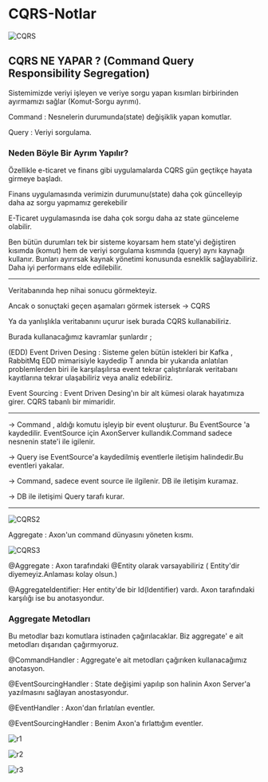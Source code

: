 # CQRS-Notlar


![CQRS](https://user-images.githubusercontent.com/101670417/185717516-b2a9973e-bc42-4b0f-9d68-a205c4ac2c54.jpg)


## CQRS NE YAPAR ? (Command Query Responsibility Segregation)

 Sistemimizde veriyi işleyen ve veriye sorgu yapan kısımları birbirinden ayırmamızı sağlar (Komut-Sorgu ayrımı).


Command : Nesnelerin durumunda(state) değişiklik yapan komutlar.

Query   : Veriyi sorgulama.

### Neden Böyle Bir Ayrım Yapılır?

 Özellikle e-ticaret ve finans gibi uygulamalarda CQRS gün geçtikçe hayata girmeye başladı.
 
 Finans uygulamasında verimizin durumunu(state) daha çok güncelleyip daha az sorgu yapmamız gerekebilir
 
 E-Ticaret uygulamasında ise daha çok sorgu daha az state günceleme olabilir.

 Ben bütün durumları tek bir sisteme koyarsam hem state'yi değiştiren kısımda (komut) hem de veriyi 
sorgulama kısmında (query) aynı kaynağı kullanır. Bunları ayırırsak kaynak yönetimi konusunda 
esneklik sağlayabiliriz. Daha iyi performans elde edilebilir.
  
----------------------------------------------------------------------------------------------------

Veritabanında hep nihai sonucu görmekteyiz.

Ancak o sonuçtaki geçen aşamaları görmek istersek -> CQRS

Ya da yanlışlıkla veritabanını uçurur isek burada CQRS kullanabiliriz.

Burada kullanacağımız kavramlar şunlardır ;

(EDD)
Event Driven Desing      : Sisteme gelen bütün istekleri bir Kafka , RabbitMq EDD mimarisiyle kaydedip
                           T anında bir yukarıda anlatılan problemlerden biri ile karşılaşılırsa event
                           tekrar çalıştırılarak veritabanı kayıtlarına tekrar ulaşabiliriz veya analiz
                           edebiliriz.


Event Sourcing           : Event Driven Desing'ın bir alt kümesi olarak hayatımıza girer. CQRS tabanlı
                           bir mimaridir.

-----------------------------------------------------------------------------------------------------

 -> Command , aldığı komutu işleyip bir event oluşturur. Bu EventSource 'a kaydedilir. EventSource için 
 AxonServer kullandık.Command sadece nesnenin state'i ile igilenir.	
 
 -> Query ise EventSource'a kaydedilmiş eventlerle iletişim halindedir.Bu eventleri yakalar.

 -> Command, sadece event source ile ilgilenir. DB ile iletişim kuramaz.
 
 -> DB ile iletişimi Query tarafı kurar.

-----------------------------------------------------------------------------------------------------

![CQRS2](https://user-images.githubusercontent.com/101670417/185719623-9578bb73-86b2-48d5-a22c-bea134efa246.jpg)



 Aggregate : Axon'un command dünyasını yöneten kısmı.
 
 
 ![CQRS3](https://user-images.githubusercontent.com/101670417/185770628-3329f5eb-9fcf-4da4-bc52-e0def8e515f1.jpg)
 
 
  @Aggregate : Axon tarafındaki @Entity olarak varsayabiliriz ( Entity'dir diyemeyiz.Anlaması kolay olsun.)
  
  @AggregateIdentifier: Her entity'de bir Id(Identifier) vardı. Axon tarafındaki karşılığı ise bu anotasyondur.

  ### Aggregate Metodları

  Bu metodlar bazı komutlara istinaden çağırılacaklar. Biz aggregate' e ait metodları dışarıdan çağırmıyoruz.

  @CommandHandler : Aggregate'e ait metodları çağırıken kullanacağımız anotasyon.

  @EventSourcingHandler : State değişimi yapılıp son halinin Axon Server'a yazılmasını sağlayan anostasyondur.
  
  
  @EventHandler : Axon'dan fırlatılan eventler.

  @EventSourcingHandler : Benim Axon'a fırlattığım eventler.
  
  
  
  ![r1](https://user-images.githubusercontent.com/101670417/185797395-6ea28268-8285-45a8-8b4a-af6c86e9194c.jpg)
  
  
  ![r2](https://user-images.githubusercontent.com/101670417/185797400-a602458d-b7fc-4b38-9995-fa78612884b6.jpg)
  
  
  ![r3](https://user-images.githubusercontent.com/101670417/185797408-874ef465-1f81-44cb-94d0-8a7d1482b002.jpg)



  

